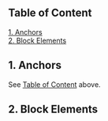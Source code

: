 ## <a name='TableOfContent'> Table of Content </a>
[1. Anchors](#Anchors)  
[2. Block Elements](#BlockElements)  

## <a name="Anchors"> 1. Anchors </a>
See [Table of Content](#TableOfContent) above.
## <a name="BlockElements"> 2. Block Elements </a>
